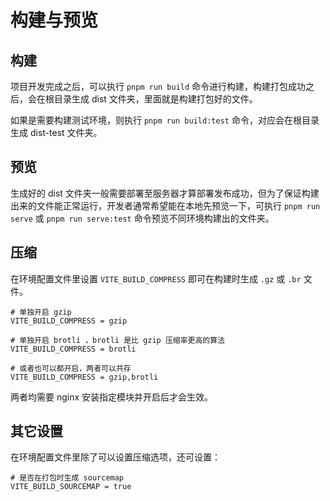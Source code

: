# 构建与预览

## 构建

项目开发完成之后，可以执行 `pnpm run build` 命令进行构建，构建打包成功之后，会在根目录生成 dist 文件夹，里面就是构建打包好的文件。

如果是需要构建测试环境，则执行 `pnpm run build:test` 命令，对应会在根目录生成 dist-test 文件夹。

## 预览

生成好的 dist 文件夹一般需要部署至服务器才算部署发布成功，但为了保证构建出来的文件能正常运行，开发者通常希望能在本地先预览一下，可执行 `pnpm run serve` 或 `pnpm run serve:test` 命令预览不同环境构建出的文件夹。

## 压缩

在环境配置文件里设置 `VITE_BUILD_COMPRESS` 即可在构建时生成 `.gz` 或 `.br` 文件。

```
# 单独开启 gzip
VITE_BUILD_COMPRESS = gzip

# 单独开启 brotli ，brotli 是比 gzip 压缩率更高的算法
VITE_BUILD_COMPRESS = brotli

# 或者也可以都开启，两者可以共存
VITE_BUILD_COMPRESS = gzip,brotli

```

两者均需要 nginx 安装指定模块并开启后才会生效。

## 其它设置

在环境配置文件里除了可以设置压缩选项，还可设置：

```
# 是否在打包时生成 sourcemap
VITE_BUILD_SOURCEMAP = true
```
